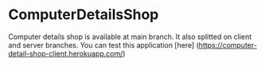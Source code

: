 # ComputerDetailsShop
Computer details shop is available at main branch. It also splitted on client and server branches. You can test this application [here] (https://computer-detail-shop-client.herokuapp.com/)
